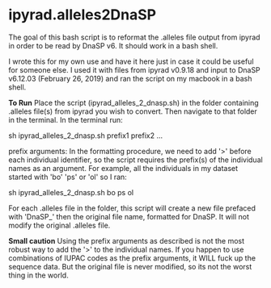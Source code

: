 # ipyrad.alleles2DnaSP

The goal of this bash script is to reformat the .alleles file output from ipyrad in order to be read by DnaSP v6. It should work in a bash shell.

I wrote this for my own use and have it here just in case it could be useful for someone else. I used it with files from ipyrad v0.9.18 and input to DnaSP v6.12.03 (February 26, 2019) and ran the script on my macbook in a bash shell.

__To Run__
Place the script (ipyrad_alleles_2_dnasp.sh) in the folder containing .alleles file(s) from ipyrad you wish to convert. Then navigate to that folder in the terminal. In the terminal run:

  sh ipyrad_alleles_2_dnasp.sh prefix1 prefix2 ...

prefix arguments: In the formatting procedure, we need to add '>' before each individual identifier, so the script requires the prefix(s) of the individual names as an argument. For example, all the individuals in my dataset started with 'bo' 'ps' or 'ol' so I ran:

  sh ipyrad_alleles_2_dnasp.sh bo ps ol

For each .alleles file in the folder, this script will create a new file prefaced with 'DnaSP_' then the original file name, formatted for DnaSP. It will not modify the original .alleles file.

__Small caution__
Using the prefix arguments as described is not the most robust way to add the '>' to the individual names. If you happen to use combinations of IUPAC codes as the prefix arguments, it WILL fuck up the sequence data. But the original file is never modified, so its not the worst thing in the world. 

